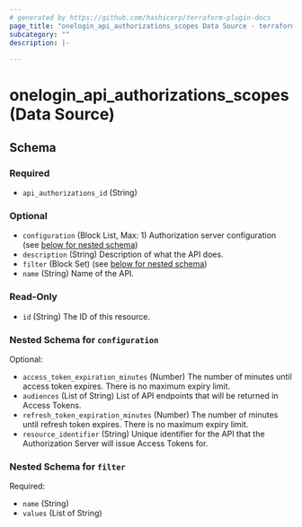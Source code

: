 ```yaml
---
# generated by https://github.com/hashicorp/terraform-plugin-docs
page_title: "onelogin_api_authorizations_scopes Data Source - terraform-provider-onelogin"
subcategory: ""
description: |-
  
---
```


# onelogin_api_authorizations_scopes (Data Source)





<!-- schema generated by tfplugindocs -->
## Schema

### Required

- `api_authorizations_id` (String)

### Optional

- `configuration` (Block List, Max: 1) Authorization server configuration (see [below for nested schema](#nestedblock--configuration))
- `description` (String) Description of what the API does.
- `filter` (Block Set) (see [below for nested schema](#nestedblock--filter))
- `name` (String) Name of the API.

### Read-Only

- `id` (String) The ID of this resource.

<a id="nestedblock--configuration"></a>
### Nested Schema for `configuration`

Optional:

- `access_token_expiration_minutes` (Number) The number of minutes until access token expires. There is no maximum expiry limit.
- `audiences` (List of String) List of API endpoints that will be returned in Access Tokens.
- `refresh_token_expiration_minutes` (Number) The number of minutes until refresh token expires. There is no maximum expiry limit.
- `resource_identifier` (String) Unique identifier for the API that the Authorization Server will issue Access Tokens for.


<a id="nestedblock--filter"></a>
### Nested Schema for `filter`

Required:

- `name` (String)
- `values` (List of String)


